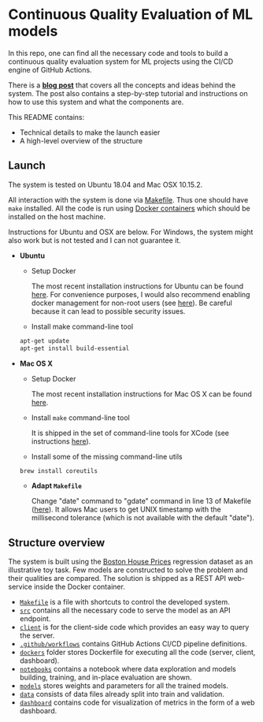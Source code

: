 # Continuous Quality Evaluation of ML models

In this repo, one can find all the necessary code and tools to build a continuous quality evaluation system for ML projects using the CI/CD engine of GitHub Actions.

There is a **[blog post](https://medium.com/@vovacher/continuous-quality-evaluation-for-ml-projects-using-github-actions-78f2f078e38f)** that covers all the concepts and ideas behind the system. The post also contains a step-by-step tutorial and instructions on how to use this system and what the components are.

This README contains:
* Technical details to make the launch easier
* A high-level overview of the structure

## Launch

The system is tested on Ubuntu 18.04 and Mac OSX 10.15.2.

All interaction with the system is done via [Makefile](./Makefile). Thus one should have `make` installed. All the code is run using [Docker containers](https://www.docker.com) which should be installed on the host machine.

Instructions for Ubuntu and OSX are below. For Windows, the system might also work but is not tested and I can not guarantee it.

* **Ubuntu**

  * Setup Docker
  
    The most recent installation instructions for Ubuntu can be found [here](https://docs.docker.com/install/linux/docker-ce/ubuntu/). For convenience purposes, I would also recommend enabling docker management for non-root users (see [here](https://docs.docker.com/install/linux/linux-postinstall/)). Be careful because it can lead to possible security issues.
    
  * Install make command-line tool

  ```sh
  apt-get update
  apt-get install build-essential
  ```

* **Mac OS X**

  * Setup Docker
  
    The most recent installation instructions for Mac OS X can be found [here](https://docs.docker.com/docker-for-mac/install/).

  * Install `make` command-line tool
  
    It is shipped in the set of command-line tools for XCode (see instructions [here](https://stackoverflow.com/a/11494872/7196628)).

  * Install some of the missing command-line utils
  
  ```sh
  brew install coreutils
  ```
  
  * **Adapt `Makefile`**
  
    Change "date" command to "gdate" command in line 13 of Makefile ([here](https://github.com/vladimir-chernykh/ml-quality-cicd/blob/master/Makefile#L13)). It allows Mac users to get UNIX timestamp with the millisecond tolerance (which is not available with the default "date").

## Structure overview

The system is built using the [Boston House Prices](https://www.kaggle.com/vikrishnan/boston-house-prices) regression dataset as an illustrative toy task. Few models are constructed to solve the problem and their qualities are compared. The solution is shipped as a REST API web-service inside the Docker container.

* [`Makefile`](./Makefile) is a file with shortcuts to control the developed system.
* [`src`](./src) contains all the necessary code to serve the model as an API endpoint.
* [`client`](./client) is for the client-side code which provides an easy way to query the server.
* [`.github/workflows`](./.github/workflows) contains GitHub Actions CI/CD pipeline definitions.
* [`dockers`](./dockers) folder stores Dockerfile for executing all the code (server, client, dashboard).
* [`notebooks`](./notebooks) contains a notebook where data exploration and models building, training, and in-place evaluation are shown.
* [`models`](./models) stores weights and parameters for all the trained models.
* [`data`](./data) consists of data files already split into train and validation.
* [`dashboard`](./dashboard) contains code for visualization of metrics in the form of a web dashboard.
